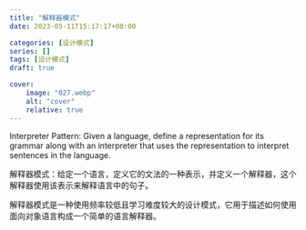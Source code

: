 ```yaml
---
title: "解释器模式"
date: 2023-05-11T15:17:17+08:00

categories: [设计模式]
series: []
tags: [设计模式]
draft: true

cover:
    image: "027.webp"
    alt: "cover"
    relative: true
---
```


Interpreter Pattern: Given a language, define a representation for its grammar along with an interpreter that uses the representation to interpret sentences in the language.

解释器模式：给定一个语言，定义它的文法的一种表示，并定义一个解释器，这个解释器使用该表示来解释语言中的句子。

解释器模式是一种使用频率较低且学习难度较大的设计模式，它用于描述如何使用面向对象语言构成一个简单的语言解释器。
